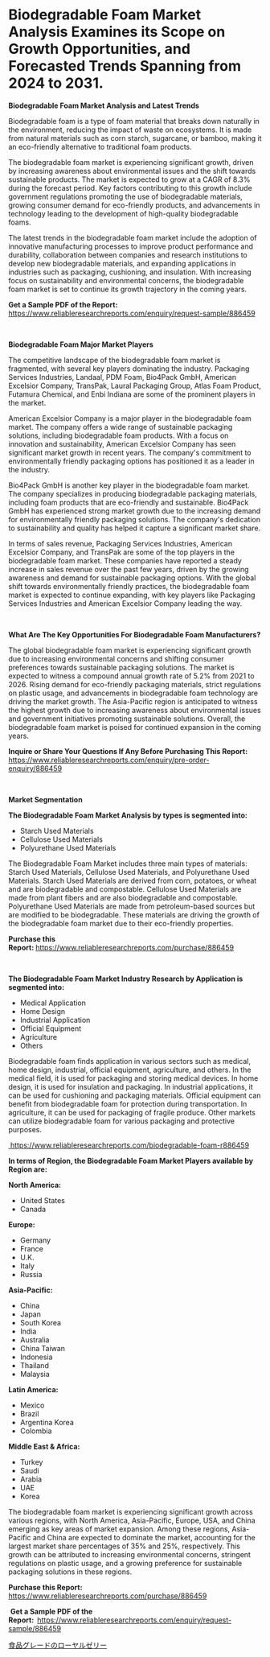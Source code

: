 <p><h1>Biodegradable Foam Market Analysis Examines its Scope on Growth Opportunities, and Forecasted Trends Spanning from 2024 to 2031.</h1></p><p><strong>Biodegradable Foam Market Analysis and Latest Trends</strong></p>
<p><p>Biodegradable foam is a type of foam material that breaks down naturally in the environment, reducing the impact of waste on ecosystems. It is made from natural materials such as corn starch, sugarcane, or bamboo, making it an eco-friendly alternative to traditional foam products.</p><p>The biodegradable foam market is experiencing significant growth, driven by increasing awareness about environmental issues and the shift towards sustainable products. The market is expected to grow at a CAGR of 8.3% during the forecast period. Key factors contributing to this growth include government regulations promoting the use of biodegradable materials, growing consumer demand for eco-friendly products, and advancements in technology leading to the development of high-quality biodegradable foams.</p><p>The latest trends in the biodegradable foam market include the adoption of innovative manufacturing processes to improve product performance and durability, collaboration between companies and research institutions to develop new biodegradable materials, and expanding applications in industries such as packaging, cushioning, and insulation. With increasing focus on sustainability and environmental concerns, the biodegradable foam market is set to continue its growth trajectory in the coming years.</p></p>
<p><strong>Get a Sample PDF of the Report:&nbsp;</strong> <a href="https://www.reliableresearchreports.com/enquiry/request-sample/886459">https://www.reliableresearchreports.com/enquiry/request-sample/886459</a></p>
<p>&nbsp;</p>
<p><strong>Biodegradable Foam Major Market Players</strong></p>
<p><p>The competitive landscape of the biodegradable foam market is fragmented, with several key players dominating the industry. Packaging Services Industries, Landaal, PDM Foam, Bio4Pack GmbH, American Excelsior Company, TransPak, Laural Packaging Group, Atlas Foam Product, Futamura Chemical, and Enbi Indiana are some of the prominent players in the market.</p><p>American Excelsior Company is a major player in the biodegradable foam market. The company offers a wide range of sustainable packaging solutions, including biodegradable foam products. With a focus on innovation and sustainability, American Excelsior Company has seen significant market growth in recent years. The company's commitment to environmentally friendly packaging options has positioned it as a leader in the industry.</p><p>Bio4Pack GmbH is another key player in the biodegradable foam market. The company specializes in producing biodegradable packaging materials, including foam products that are eco-friendly and sustainable. Bio4Pack GmbH has experienced strong market growth due to the increasing demand for environmentally friendly packaging solutions. The company's dedication to sustainability and quality has helped it capture a significant market share.</p><p>In terms of sales revenue, Packaging Services Industries, American Excelsior Company, and TransPak are some of the top players in the biodegradable foam market. These companies have reported a steady increase in sales revenue over the past few years, driven by the growing awareness and demand for sustainable packaging options. With the global shift towards environmentally friendly practices, the biodegradable foam market is expected to continue expanding, with key players like Packaging Services Industries and American Excelsior Company leading the way.</p></p>
<p>&nbsp;</p>
<p><strong>What Are The Key Opportunities For Biodegradable Foam Manufacturers?</strong></p>
<p><p>The global biodegradable foam market is experiencing significant growth due to increasing environmental concerns and shifting consumer preferences towards sustainable packaging solutions. The market is expected to witness a compound annual growth rate of 5.2% from 2021 to 2026. Rising demand for eco-friendly packaging materials, strict regulations on plastic usage, and advancements in biodegradable foam technology are driving the market growth. The Asia-Pacific region is anticipated to witness the highest growth due to increasing awareness about environmental issues and government initiatives promoting sustainable solutions. Overall, the biodegradable foam market is poised for continued expansion in the coming years.</p></p>
<p><strong>Inquire or Share Your Questions If Any Before Purchasing This Report:</strong> <a href="https://www.reliableresearchreports.com/enquiry/pre-order-enquiry/886459">https://www.reliableresearchreports.com/enquiry/pre-order-enquiry/886459</a></p>
<p>&nbsp;</p>
<p><strong>Market Segmentation</strong></p>
<p><strong>The Biodegradable Foam Market Analysis by types is segmented into:</strong></p>
<p><ul><li>Starch Used Materials</li><li>Cellulose Used Materials</li><li>Polyurethane Used Materials</li></ul></p>
<p><p>The Biodegradable Foam Market includes three main types of materials: Starch Used Materials, Cellulose Used Materials, and Polyurethane Used Materials. Starch Used Materials are derived from corn, potatoes, or wheat and are biodegradable and compostable. Cellulose Used Materials are made from plant fibers and are also biodegradable and compostable. Polyurethane Used Materials are made from petroleum-based sources but are modified to be biodegradable. These materials are driving the growth of the biodegradable foam market due to their eco-friendly properties.</p></p>
<p><strong>Purchase this Report:&nbsp;</strong><a href="https://www.reliableresearchreports.com/purchase/886459">https://www.reliableresearchreports.com/purchase/886459</a></p>
<p>&nbsp;</p>
<p><strong>The Biodegradable Foam Market Industry Research by Application is segmented into:</strong></p>
<p><ul><li>Medical Application</li><li>Home Design</li><li>Industrial Application</li><li>Official Equipment</li><li>Agriculture</li><li>Others</li></ul></p>
<p><p>Biodegradable foam finds application in various sectors such as medical, home design, industrial, official equipment, agriculture, and others. In the medical field, it is used for packaging and storing medical devices. In home design, it is used for insulation and packaging. In industrial applications, it can be used for cushioning and packaging materials. Official equipment can benefit from biodegradable foam for protection during transportation. In agriculture, it can be used for packaging of fragile produce. Other markets can utilize biodegradable foam for various packaging and protective purposes.</p></p>
<p><a href="https://www.reliableresearchreports.com/biodegradable-foam-r886459">&nbsp;https://www.reliableresearchreports.com/biodegradable-foam-r886459</a></p>
<p><strong>In terms of Region, the Biodegradable Foam Market Players available by Region are:</strong></p>
<p>
    <p> <strong> North America: </strong>
        <ul>
            <li>United States</li>
            <li>Canada</li>
        </ul>
        </p> 
    <p> <strong> Europe: </strong>
        <ul>
            <li>Germany</li>
            <li>France</li>
            <li>U.K.</li>
            <li>Italy</li>
            <li>Russia</li>
        </ul>
        </p> 
    <p> <strong> Asia-Pacific: </strong>
        <ul>
            <li>China</li>
            <li>Japan</li>
            <li>South Korea</li>
            <li>India</li>
            <li>Australia</li>
            <li>China Taiwan</li>
            <li>Indonesia</li>
            <li>Thailand</li>
            <li>Malaysia</li>
        </ul>
        </p> 
    <p> <strong> Latin America: </strong>
        <ul>
            <li>Mexico</li>
            <li>Brazil</li>
            <li>Argentina Korea</li>
            <li>Colombia</li>
        </ul>
        </p> 
    <p> <strong> Middle East & Africa: </strong>
        <ul>
            <li>Turkey</li>
            <li>Saudi</li>
            <li>Arabia</li>
            <li>UAE</li>
            <li>Korea</li>
        </ul>
    </p>
    </p>
<p><p>The biodegradable foam market is experiencing significant growth across various regions, with North America, Asia-Pacific, Europe, USA, and China emerging as key areas of market expansion. Among these regions, Asia-Pacific and China are expected to dominate the market, accounting for the largest market share percentages of 35% and 25%, respectively. This growth can be attributed to increasing environmental concerns, stringent regulations on plastic usage, and a growing preference for sustainable packaging solutions in these regions.</p></p>
<p><strong>Purchase this Report: </strong><a href="https://www.reliableresearchreports.com/purchase/886459">https://www.reliableresearchreports.com/purchase/886459</a></p>
<p>&nbsp;<strong>Get a Sample PDF of the Report:&nbsp;&nbsp;</strong><a href="https://www.reliableresearchreports.com/enquiry/request-sample/886459">https://www.reliableresearchreports.com/enquiry/request-sample/886459</a></p>
<p><strong></strong></p>
<p><p><a href="https://medium.com/@abdielkilback/%E9%A3%9F%E5%93%81%E3%82%B0%E3%83%AC%E3%83%BC%E3%83%89%E3%81%AE%E3%83%AD%E3%83%BC%E3%83%A4%E3%83%AB%E3%82%BC%E3%83%AA%E3%83%BC%E5%B8%82%E5%A0%B4%E3%82%B7%E3%82%A7%E3%82%A2-%E5%B8%82%E5%A0%B4%E5%88%86%E6%9E%90-2024%E5%B9%B4%E3%81%8B%E3%82%892031%E5%B9%B4%E3%81%BE%E3%81%A7-%E3%81%AE%E6%88%90%E9%95%B7%E3%83%88%E3%83%AC%E3%83%B3%E3%83%89%E3%81%A8%E4%BA%88%E6%B8%AC-abe06dd6e5b1">食品グレードのローヤルゼリー</a></p></p>